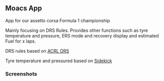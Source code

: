 ## Moacs App

App for our assetto corsa Formula 1 championship

Mainly focusing on DRS Rules.
Provides other functions such as tyre temperature and pressure, ERS mode and recovery display and estimated Fuel for x laps.

DRS rules based on [ACRL DRS](https://www.racedepartment.com/downloads/acrl-drs.15414/)

Tyre temperature and pressured based on [Sidekick](https://www.racedepartment.com/downloads/sidekick.11007/)

### Screenshots
